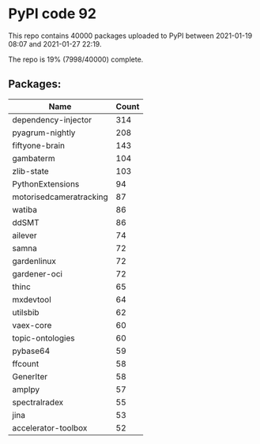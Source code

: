 # PyPI code 92

This repo contains 40000 packages uploaded to PyPI between 
2021-01-19 08:07 and 2021-01-27 22:19.

The repo is 19% (7998/40000) complete.

## Packages:

| Name  | Count |
| ----- | ----- |
| dependency-injector | 314 |
| pyagrum-nightly | 208 |
| fiftyone-brain | 143 |
| gambaterm | 104 |
| zlib-state | 103 |
| PythonExtensions | 94 |
| motorisedcameratracking | 87 |
| watiba | 86 |
| ddSMT | 86 |
| ailever | 74 |
| samna | 72 |
| gardenlinux | 72 |
| gardener-oci | 72 |
| thinc | 65 |
| mxdevtool | 64 |
| utilsbib | 62 |
| vaex-core | 60 |
| topic-ontologies | 60 |
| pybase64 | 59 |
| ffcount | 58 |
| GenerIter | 58 |
| amplpy | 57 |
| spectralradex | 55 |
| jina | 53 |
| accelerator-toolbox | 52 |


